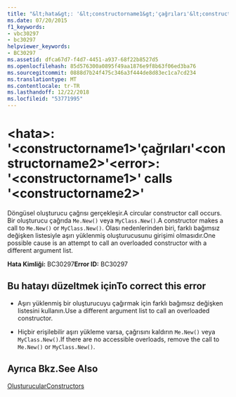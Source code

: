 ```yaml
---
title: "&lt;hata&gt;: '&lt;constructorname1&gt;'çağrıları'&lt;constructorname2&gt;'"
ms.date: 07/20/2015
f1_keywords:
- vbc30297
- bc30297
helpviewer_keywords:
- BC30297
ms.assetid: dfca67d7-f4d7-4451-a937-68f22b8527d5
ms.openlocfilehash: 85d576300a0895f49aa1876e9f8b63f06ed3ba76
ms.sourcegitcommit: 0888d7b24f475c346a3f444de8d83ec1ca7cd234
ms.translationtype: MT
ms.contentlocale: tr-TR
ms.lasthandoff: 12/22/2018
ms.locfileid: "53771995"
---
```

# <a name="lterrorgt-ltconstructorname1gt-calls-ltconstructorname2gt"></a><span data-ttu-id="ab9c9-102">&lt;hata&gt;: '&lt;constructorname1&gt;'çağrıları'&lt;constructorname2&gt;'</span><span class="sxs-lookup"><span data-stu-id="ab9c9-102">&lt;error&gt;: '&lt;constructorname1&gt;' calls '&lt;constructorname2&gt;'</span></span>
<span data-ttu-id="ab9c9-103">Döngüsel oluşturucu çağrısı gerçekleşir.</span><span class="sxs-lookup"><span data-stu-id="ab9c9-103">A circular constructor call occurs.</span></span> <span data-ttu-id="ab9c9-104">Bir oluşturucu çağrıda `Me.New()` veya `MyClass.New()`.</span><span class="sxs-lookup"><span data-stu-id="ab9c9-104">A constructor makes a call to `Me.New()` or `MyClass.New()`.</span></span> <span data-ttu-id="ab9c9-105">Olası nedenlerinden biri, farklı bağımsız değişken listesiyle aşırı yüklenmiş oluşturucusunu girişimi olmasıdır.</span><span class="sxs-lookup"><span data-stu-id="ab9c9-105">One possible cause is an attempt to call an overloaded constructor with a different argument list.</span></span>  
  
 <span data-ttu-id="ab9c9-106">**Hata Kimliği:** BC30297</span><span class="sxs-lookup"><span data-stu-id="ab9c9-106">**Error ID:** BC30297</span></span>  
  
## <a name="to-correct-this-error"></a><span data-ttu-id="ab9c9-107">Bu hatayı düzeltmek için</span><span class="sxs-lookup"><span data-stu-id="ab9c9-107">To correct this error</span></span>  
  
-   <span data-ttu-id="ab9c9-108">Aşırı yüklenmiş bir oluşturucuyu çağırmak için farklı bağımsız değişken listesini kullanın.</span><span class="sxs-lookup"><span data-stu-id="ab9c9-108">Use a different argument list to call an overloaded constructor.</span></span>  
  
-   <span data-ttu-id="ab9c9-109">Hiçbir erişilebilir aşırı yükleme varsa, çağrısını kaldırın `Me.New()` veya `MyClass.New()`.</span><span class="sxs-lookup"><span data-stu-id="ab9c9-109">If there are no accessible overloads, remove the call to `Me.New()` or `MyClass.New()`.</span></span>  
  
## <a name="see-also"></a><span data-ttu-id="ab9c9-110">Ayrıca Bkz.</span><span class="sxs-lookup"><span data-stu-id="ab9c9-110">See Also</span></span>  
 [<span data-ttu-id="ab9c9-111">Oluşturucular</span><span class="sxs-lookup"><span data-stu-id="ab9c9-111">Constructors</span></span>](~/docs/visual-basic/programming-guide/concepts/object-oriented-programming.md#constructors)
